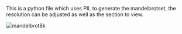 This is a python file which uses PIL to generate the mandelbrotset, the resolution can be adjusted as well as the section to view.

![mandelbrot8k](https://user-images.githubusercontent.com/66306556/181621502-1188d8d4-1e2e-4ba4-89fe-f22c7d8fa7f4.png)
